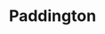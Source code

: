---
title: Paddington
description: '“A wise bear always keeps a marmalade sandwich in his hat in case of emergency.”'
icon: '<i class="fas fa-gamepad"></i>'
published: false
---
